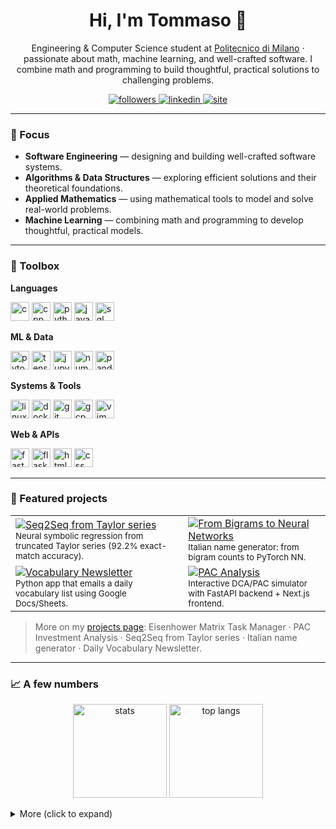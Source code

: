 <!-- Header -->
<h1 align="center">Hi, I'm Tommaso 👋</h1>
<p align="center">
  Engineering & Computer Science student at <a href="https://www.polimi.it/">Politecnico di Milano</a> · passionate about math, machine learning, and well-crafted software.  
  I combine math and programming to build thoughtful, practical solutions to challenging problems.
</p>

<!-- Minimal badges -->
<p align="center">
  <a href="https://github.com/T-vaccari?tab=followers">
    <img alt="followers" src="https://img.shields.io/github/followers/T-vaccari?style=flat&label=Followers">
  </a>
  <a href="https://www.linkedin.com/in/tommaso-vaccari/">
    <img alt="linkedin" src="https://img.shields.io/badge/LinkedIn-Connect-blue">
  </a>
  <a href="https://www.tommasovaccari.com">
    <img alt="site" src="https://img.shields.io/badge/Portfolio-tommasovaccari.com-black">
  </a>
</p>

---

### 🧭 Focus
- **Software Engineering** — designing and building well-crafted software systems.
- **Algorithms & Data Structures** — exploring efficient solutions and their theoretical foundations.
- **Applied Mathematics** — using mathematical tools to model and solve real-world problems.
- **Machine Learning** — combining math and programming to develop thoughtful, practical models.

---
### 🧰 Toolbox
**Languages**  
<p>
  <img src="https://cdn.jsdelivr.net/gh/devicons/devicon/icons/c/c-original.svg" height="30" alt="c"/>
  <img src="https://cdn.jsdelivr.net/gh/devicons/devicon/icons/cplusplus/cplusplus-original.svg" height="30" alt="cpp"/>
  <img src="https://cdn.jsdelivr.net/gh/devicons/devicon/icons/python/python-original.svg" height="30" alt="python"/>
  <img src="https://cdn.jsdelivr.net/gh/devicons/devicon/icons/javascript/javascript-original.svg" height="30" alt="javascript"/>
  <img src="https://cdn.jsdelivr.net/gh/devicons/devicon/icons/mysql/mysql-original.svg" height="30" alt="sql"/>
</p>

**ML & Data**  
<p>
  <img src="https://cdn.jsdelivr.net/gh/devicons/devicon/icons/pytorch/pytorch-original.svg" height="30" alt="pytorch"/>
  <img src="https://cdn.jsdelivr.net/gh/devicons/devicon/icons/tensorflow/tensorflow-original.svg" height="30" alt="tensorflow"/>
  <img src="https://cdn.jsdelivr.net/gh/devicons/devicon/icons/jupyter/jupyter-original.svg" height="30" alt="jupyter"/>
  <img src="https://cdn.jsdelivr.net/gh/devicons/devicon/icons/numpy/numpy-original.svg" height="30" alt="numpy"/>
  <img src="https://cdn.jsdelivr.net/gh/devicons/devicon/icons/pandas/pandas-original.svg" height="30" alt="pandas"/>
</p>

**Systems & Tools**  
<p>
  <img src="https://cdn.jsdelivr.net/gh/devicons/devicon/icons/linux/linux-original.svg" height="30" alt="linux"/>
  <img src="https://cdn.jsdelivr.net/gh/devicons/devicon/icons/docker/docker-original.svg" height="30" alt="docker"/>
  <img src="https://cdn.jsdelivr.net/gh/devicons/devicon/icons/git/git-original.svg" height="30" alt="git"/>
  <img src="https://cdn.jsdelivr.net/gh/devicons/devicon/icons/googlecloud/googlecloud-original.svg" height="30" alt="gcp"/>
  <img src="https://cdn.jsdelivr.net/gh/devicons/devicon/icons/vim/vim-original.svg" height="30" alt="vim"/>
</p>

**Web & APIs**  
<p>
  <img src="https://cdn.jsdelivr.net/gh/devicons/devicon/icons/fastapi/fastapi-original.svg" height="30" alt="fastapi"/>
  <img src="https://cdn.jsdelivr.net/gh/devicons/devicon/icons/flask/flask-original.svg" height="30" alt="flask"/>
  <img src="https://cdn.jsdelivr.net/gh/devicons/devicon/icons/html5/html5-original.svg" height="30" alt="html"/>
  <img src="https://cdn.jsdelivr.net/gh/devicons/devicon/icons/css3/css3-original.svg" height="30" alt="css"/>
</p>

---

### 🚀 Featured projects
<table>
  <tr>
    <td>
      <a href="https://github.com/T-vaccari/Seq2Seq-Models-for-Symbolic-Expression-Recovery-from-Taylor-Series">
        <img src="https://github-readme-stats.vercel.app/api/pin/?username=T-vaccari&repo=Seq2Seq-Models-for-Symbolic-Expression-Recovery-from-Taylor-Series&hide_border=true" alt="Seq2Seq from Taylor series"/>
      </a>
      <br/>
      <sub>Neural symbolic regression from truncated Taylor series (92.2% exact-match accuracy).</sub>
    </td>
    <td>
      <a href="https://github.com/T-vaccari/From-Bigrams-to-Neural-Networks">
        <img src="https://github-readme-stats.vercel.app/api/pin/?username=T-vaccari&repo=From-Bigrams-to-Neural-Networks&hide_border=true" alt="From Bigrams to Neural Networks"/>
      </a>
      <br/>
      <sub>Italian name generator: from bigram counts to PyTorch NN.</sub>
    </td>
  </tr>
  <tr>
    <td>
      <a href="https://github.com/T-vaccari/VocabularyNewsletter">
        <img src="https://github-readme-stats.vercel.app/api/pin/?username=T-vaccari&repo=VocabularyNewsletter&hide_border=true" alt="Vocabulary Newsletter"/>
      </a>
      <br/>
      <sub>Python app that emails a daily vocabulary list using Google Docs/Sheets.</sub>
    </td>
    <td>
      <a href="https://pac-analysis.tommasovaccari.com/">
        <img src="https://img.shields.io/static/v1?label=Webapp&message=PAC%20Investment%20Analysis&color=informational" alt="PAC Analysis"/>
      </a>
      <br/>
      <sub>Interactive DCA/PAC simulator with FastAPI backend + Next.js frontend.</sub>
    </td>
  </tr>
</table>

> More on my <a href="https://www.tommasovaccari.com/projects">projects page</a>: Eisenhower Matrix Task Manager · PAC Investment Analysis · Seq2Seq from Taylor series · Italian name generator · Daily Vocabulary Newsletter.  

---
### 📈 A few numbers 
<p align="center">
  <img height="150" src="https://github-readme-stats.vercel.app/api?username=T-vaccari&show_icons=true&hide_title=true&hide=issues&rank_icon=github&include_all_commits=true&hide_border=true" alt="stats"/>
  <img height="150" src="https://github-readme-stats.vercel.app/api/top-langs/?username=T-vaccari&layout=compact&langs_count=8&hide_border=true" alt="top langs"/>
</p>

<details>
  <summary>More (click to expand)</summary>

  <p align="center">
    <img height="150" src="https://streak-stats.demolab.com?user=T-vaccari&hide_border=true" alt="streak"/>
  </p>
  <p align="center">
    <img src="https://github-profile-trophy.vercel.app/?username=T-vaccari&theme=flat&no-frame=true&column=6" alt="trophies"/>
  </p>
</details>
